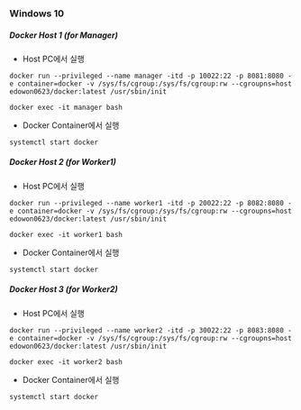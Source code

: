 ### Windows 10
##### Docker Host 1 (for Manager)
* Host PC에서 실행
```
docker run --privileged --name manager -itd -p 10022:22 -p 8081:8080 -e container=docker -v /sys/fs/cgroup:/sys/fs/cgroup:rw --cgroupns=host edowon0623/docker:latest /usr/sbin/init

docker exec -it manager bash
```
* Docker Container에서 실행 
```
systemctl start docker
```

##### Docker Host 2 (for Worker1)
* Host PC에서 실행
```
docker run --privileged --name worker1 -itd -p 20022:22 -p 8082:8080 -e container=docker -v /sys/fs/cgroup:/sys/fs/cgroup:rw --cgroupns=host edowon0623/docker:latest /usr/sbin/init

docker exec -it worker1 bash
```
* Docker Container에서 실행 
```
systemctl start docker
```

##### Docker Host 3 (for Worker2)
* Host PC에서 실행
```
docker run --privileged --name worker2 -itd -p 30022:22 -p 8083:8080 -e container=docker -v /sys/fs/cgroup:/sys/fs/cgroup:rw --cgroupns=host edowon0623/docker:latest /usr/sbin/init

docker exec -it worker2 bash
```
* Docker Container에서 실행 
```
systemctl start docker
```